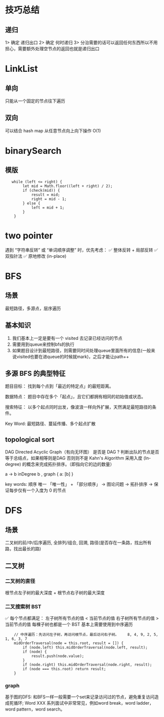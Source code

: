 # 技巧总结
## 递归
1> 确定 递归出口
2> 确定 何时递归
3> 分治需要的话可以返回任何东西所以不用担心，需要额外处理空节点的返回也就是递归出口

# LinkList

## 单向

只能从一个固定的节点往下遍历

## 双向

可以结合 hash map 从任意节点向上向下操作  O(1)

# binarySearch

## 模版

```
   while (left <= right) {
        let mid = Math.floor((left + right) / 2);
        if (check(mid)) {
            result = mid;
            right = mid - 1;
        } else {
            left = mid + 1;
        }
    }
```

# two pointer
遇到 “字符串反转” 或 “单词顺序调整” 时，优先考虑： ✅ 整体反转 + 局部反转
✅ 双指针法
✅ 原地修改 (in-place)

# BFS

## 场景
最短路径，多源点，层序遍历

## 基本知识
1. 我们基本上一定是要有一个 visited 去记录已经访问的节点
2. 需要用到queue来控制bfs的执行
3. 如果题目设计到最短路径，则需要同时间处理queue里面所有的信息(一般来说visited也要在进queue的时候就mark)，之后才能让path++

## 多源 BFS 的典型特征
题目目标： 找到每个点到「最近的特定点」的最短距离。

数据特点： 题目中存在多个「起点」，且它们都拥有相同的初始值或状态。

搜索特征： 以多个起点同时出发，像波浪一样向外扩展，天然满足最短路径的条件。

Key Word: 最短路径、蔓延传播、多个起点扩散

## topological sort
DAG Directed Acyclic Graph（有向无环图）
是否是 DAG ? 判断出队的节点是否等于总结点，如果相等则是DAG 否则则不是
Kahn's Algorithm 采用入度 (In-degree) 的概念来完成拓扑排序。（即指向它的边的数量）

a -> b inDegree b , graph { a: [b] }

key words: 顺序  唯一
「唯一性」 + 「部分顺序」 → 图论问题 → 拓扑排序 → 保证每步仅有一个入度为 0 的节点

# DFS

## 场景
二叉树的前/中/后序遍历, 全排列/组合, 回溯, 路径(是否存在一条路，找出所有路，找出最长的路)

## 二叉树

### 二叉树的直径
根节点左子树的最大深度 + 根节点右子树的最大深度

### 二叉搜索树 BST
✅ 每个节点都满足：
左子树所有节点的值 < 当前节点的值
右子树所有节点的值 > 当前节点的值
每棵子树也都是一个 BST
基本上需要使用到中序遍历
```
    // 中序遍历：先访问左子树，再访问根节点，最后访问右子树。    8, 4, 9, 2, 5, 1, 6, 3, 7
    midOrderTraversal(node = this.root, result = []) {
        if (node.left) this.midOrderTraversal(node.left, result);
        if (node) {
            result.push(node.value);
        }
        if (node.right) this.midOrderTraversal(node.right, result);
        if (node === this.root) return result;
    }
```

### graph

基于图的DFS: 和BFS一样一般需要一个set来记录访问过的节点，避免重复访问造成死循环;
Word XXX 系列面试中非常常见，例如word break，word ladder，word pattern，word search。

